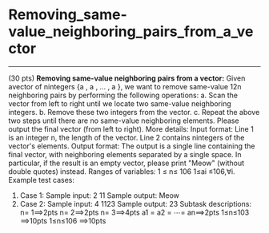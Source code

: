 # Removing_same-value_neighboring_pairs_from_a_vector
------

(30 pts) **Removing same-value neighboring pairs from a vector:**
Given avector of nintegers {a , a , ... , a }, we want to remove same-value 12n neighboring pairs by performing the following operations:
a. Scan the vector from left to right until we locate two same-value
neighboring integers.
b. Remove these two integers from the vector.
c. Repeat the above two steps until there are no same-value neighboring
elements.
Please output the final vector (from left to right).
More details:
Input format:
Line 1 is an integer n, the length of the vector.
Line 2 contains nintegers of the vector's elements.
Output format: The output is a single line containing the final vector, with neighboring elements separated by a single space. In particular, if the result is an empty vector, please print "Meow" (without double quotes) instead.
Ranges of variables:
     1 ≤ n≤ 106
 1≤ai ≤106,∀i. Example test cases:
  1. Case 1:
Sample input:
2 11
Sample output:
Meow
2. Case 2:
Sample input:
4 1123
Sample output:
    23
Subtask descriptions: n= 1==>2pts n= 2==>2pts n= 3==>4pts
    a1 = a2 = ⋯= an==>2pts 1≤n≤103 ==>10pts 1≤n≤106 ==>10pts
